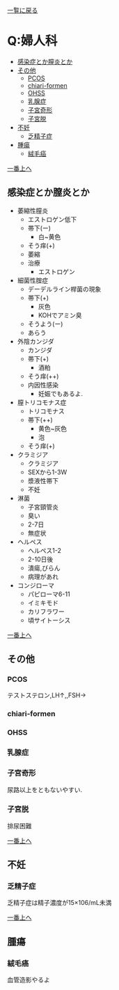[一覧に戻る](../README.md)

# Q:婦人科

* [感染症とか膣炎とか](#感染症とか膣炎とか)
* [その他](#その他)
    * [PCOS](#pcos)
    * [chiari-formen](#chiari-formen)
    * [OHSS](#ohss)
    * [乳腺症](#乳腺症)
    * [子宮奇形](#子宮奇形)
    * [子宮脱](#子宮脱)
* [不妊](#不妊)
    * [乏精子症](#乏精子症)
* [腫瘍](#腫瘍)
    * [絨毛癌](#絨毛癌)


[一番上へ](#q:婦人科)
## 感染症とか膣炎とか
* 萎縮性膣炎
    * エストロゲン低下
    * 帯下(ー)
        * 白~黄色
    * そう痒(+)
    * 萎縮
    * 治療
        * エストロゲン
* 細菌性腟症
    * デーデルライン桿菌の現象
    * 帯下(+)
        * 灰色
        * KOHでアミン臭
    * そうよう(ー)
    * あらう
* 外陰カンジダ
    * カンジダ
    * 帯下(+)
        * 酒粕
    * そう痒(++)
    * 内因性感染
        * 妊娠でもあるよ.
* 膣トリコモナス症
    * トリコモナス
    * 帯下(++)
        * 黄色~灰色
        * 泡
    * そう痒(+)
* クラミジア
    * クラミジア
    * SEXから1-3W
    * 漿液性帯下
    * 不妊
* 淋菌
    * 子宮頸管炎
    * 臭い
    * 2-7日
    * 無症状
* ヘルペス
    * ヘルペス1-2
    * 2-10日後
    * 潰瘍,びらん
    * 病理があれ
* コンジローマ
    * パピローマ6-11
    * イミキモド
    * カリフラワー
    * 頃サイトーシス



[一番上へ](#q:婦人科)
## その他
### PCOS
テストステロン,LH↑,,FSH→
### chiari-formen
### OHSS
### 乳腺症
### 子宮奇形
尿路以上をともないやすい.
### 子宮脱
排尿困難


[一番上へ](#q:婦人科)
## 不妊
### 乏精子症
乏精子症は精子濃度が15×106/mL未満


[一番上へ](#q:婦人科)
## 腫瘍
### 絨毛癌
血管造影やるよ
